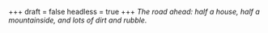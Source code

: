 
+++
draft = false
headless = true
+++
_The road ahead: half a house, half a mountainside, and lots of dirt and rubble._
